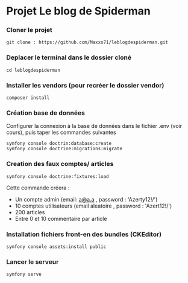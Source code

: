 # Projet Le blog de Spiderman 

### Cloner le projet 

````
git clone : https://github.com/Maxxs71/leblogdespiderman.git
````
### Deplacer le terminal dans le dossier cloné 
````
cd leblogdespiderman
````

### Installer les vendors (pour recréer le dossier vendor)

````
composer install
````

### Création base de données
Configurer la connexion à la base de données dans le fichier .env (voir cours), puis taper les commandes suivantes
```
symfony console doctrin:database:create
symfony console doctrine:migrations:migrate

````

### Creation  des faux comptes/ articles
```
symfony console doctrine:fixtures:load
```
Cette commande créera : 
* Un compte admin (email: a@a.a , password : 'Azerty12!/')
* 10 comptes utilisateurs (email aleatoire , password : 'Azert12!/')
* 200 articles
* Entre 0 et 10 commentaire par article

### Installation fichiers front-en des bundles (CKEditor)
```
symfony console assets:install public
```

### Lancer le serveur
````
symfony serve
````